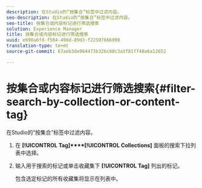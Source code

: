 ```yaml
---
description: 在Studio的“按集合”标签中过滤内容。
seo-description: 在Studio的“按集合”标签中过滤内容。
seo-title: 按集合或内容标记进行筛选搜索
solution: Experience Manager
title: 按集合或内容标记进行筛选搜索
uuid: e690a6fd-f584-490d-89d3-f22507666998
translation-type: tm+mt
source-git-commit: 67aeb3de964473b326c88c3a3f81ff48a6a12652

---
```



# 按集合或内容标记进行筛选搜索{#filter-search-by-collection-or-content-tag}

在Studio的“按集合”标签中过滤内容。

1. 在 **[!UICONTROL Tag]****[!UICONTROL Collections]** 面板的搜索下拉列表中选择。
1. 输入用于搜索的标记或单击收藏集下 **[!UICONTROL Tag]** 列出的标记。

   包含选定标记的所有收藏集将显示在列表中。